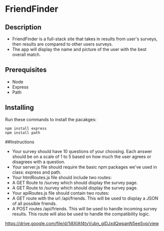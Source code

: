 # FriendFinder

## Description 
- FriendFinder is a full-stack site that takes in results from user's surveys, then results are compared to other users surveys.
- The app will display the name and picture of the user with the best overall match.

## Prerequisites
- Node
- Express 
- Path 

## Installing 

Run these commands to install the pacakges:
```
npm install express
npm install path
```

##Instructions
- Your survey should have 10 questions of your choosing. Each answer should be on a scale of 1 to 5 based on how much the user agrees or disagrees with a question.
- Your server.js file should require the basic npm packages we've used in class: express and path.
- Your htmlRoutes.js file should include two routes:
- A GET Route to /survey which should display the survey page.
- A GET Route to /survey which should display the survey page.
- Your apiRoutes.js file should contain two routes:
- A GET route with the url /api/friends. This will be used to display a JSON of all possible friends.
- A POST routes /api/friends. This will be used to handle incoming survey results. This route will also be used to handle the compatibility logic.

https://drive.google.com/file/d/1i8XIAf4tyVubn_glDJxdQwpanN5eeSvp/view